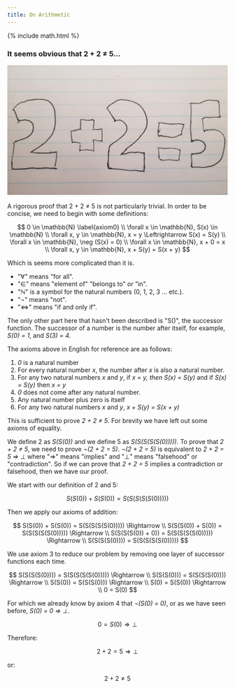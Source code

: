 ```yaml
---
title: On Arithmetic
---
```

{% include math.html %}
### It seems obvious that 2 + 2 ≠ 5...

![Or is it?](/img/on_arithmetic.jpg)

A rigorous proof that 2 + 2 ≠ 5 is not particularly trivial. In order to be
concise, we need to begin with some definitions:

$$ 0 \in \mathbb{N} \label{axiom0} \\
\forall x \in \mathbb{N}, S(x) \in \mathbb{N} \\
\forall x, y \in \mathbb{N}, x = y \Leftrightarrow S(x) = S(y) \\
\forall x \in \mathbb{N}, \neg (S(x) = 0) \\
\forall x \in \mathbb{N}, x + 0 = x \\
\forall x, y \in \mathbb{N}, x + S(y) = S(x + y) $$

Which is seems more complicated than it is. 

- "∀" means "for all". 
- "∈" means "element of" "belongs to" or "in". 
- "ℕ" is a symbol for the natural numbers (0, 1, 2, 3 ... etc.). 
- "¬" means "not". 
- "⇔" means "if and only if". 

The only other part here that hasn't been described is "S()", the successor
function. The successor of a number is the number after itself, for example,
*S(0) = 1*, and *S(3) = 4*.

The axioms above in English for reference are as follows:

1. *0* is a natural number
2. For every natural number *x*, the number after *x* is also a natural number.
3. For any two natural numbers *x* and *y*, if *x = y, then S(x) = S(y)* and if *S(x) = S(y)* then *x = y*
4. *0* does not come after any natural number.
5. Any natural number plus zero is itself
6. For any two natural numbers *x* and *y*, *x + S(y) = S(x + y)*

This is sufficient to prove *2 + 2 ≠ 5*. For brevity we have left out some
axioms of equality.

We define 2 as *S(S(0))* and we define 5 as *S(S(S(S(S(0)))))*. To prove
that *2 + 2 ≠ 5*, we need to prove *¬(2 + 2 = 5)*. *¬(2 + 2 = 5)* is
equivalent to *2 + 2 = 5 ⇒ ⊥* where "⇒" means "implies" and "⊥" means
"falsehood" or "contradiction". So if we can prove that *2 + 2 = 5* implies
a contradiction or falsehood, then we have our proof.

We start with our definition of 2 and 5:

$$ S(S(0)) + S(S(0)) = S(S(S(S(S(0))))) $$

Then we apply our axioms of addition:

$$ S(S(0)) + S(S(0)) = S(S(S(S(S(0))))) \Rightarrow \\
S(S(S(0)) + S(0)) = S(S(S(S(S(0))))) \Rightarrow \\
S(S(S(S(0)) + 0)) = S(S(S(S(S(0))))) \Rightarrow \\
S(S(S(S(0)))) = S(S(S(S(S(0))))) $$

We use axiom 3 to reduce our problem by removing one layer of successor
functions each time.

$$
S(S(S(S(0)))) = S(S(S(S(S(0))))) \Rightarrow \\
S(S(S(0))) = S(S(S(S(0)))) \Rightarrow \\
S(S(0)) = S(S(S(0))) \Rightarrow \\
S(0) = S(S(0)) \Rightarrow \\
0 = S(0)
$$

For which we already know by axiom 4 that *¬(S(0) = 0)*, or as we have seen
before, *S(0) = 0 ⇒ ⊥*.

$$
0 = S(0) \Rightarrow \perp
$$

Therefore:

$$
2 + 2 = 5 \Rightarrow \perp
$$

or:

$$
2 + 2 \neq 5
$$